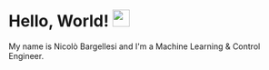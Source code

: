 # Hello, World! <img src="https://raw.githubusercontent.com/MartinHeinz/MartinHeinz/master/wave.gif" width="30px">

My name is Nicolò Bargellesi and I'm a Machine Learning & Control Engineer. 
